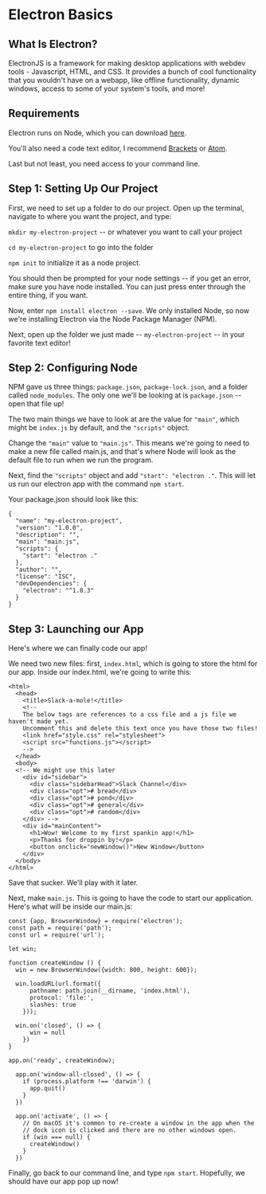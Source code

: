# Electron Basics

## What Is Electron?

ElectronJS is a framework for making desktop applications with webdev tools - Javascript, HTML, and CSS. It provides a bunch of cool functionality that you wouldn't have on a webapp, like offline functionality, dynamic windows, access to some of your system's tools, and more!

## Requirements

Electron runs on Node, which you can download [here](https://nodejs.org/en/). 

You'll also need a code text editor, I recommend [Brackets](http://brackets.io/) or [Atom](https://atom.io/). 

Last but not least, you need access to your command line. 

## Step 1: Setting Up Our Project

First, we need to set up a folder to do our project. Open up the terminal, navigate to where you want the project, and type: 

`mkdir my-electron-project` -- or whatever you want to call your project

`cd my-electron-project` to go into the folder

`npm init` to initialize it as a node project. 

You should then be prompted for your node settings -- if you get an error, make sure you have node installed. You can just press enter through the entire thing, if you want.

Now, enter `npm install electron --save`.  We only installed Node, so now we're installing Electron via the Node Package Manager (NPM).

Next, open up the folder we just made -- `my-electron-project` -- in your favorite text editor!

## Step 2: Configuring Node

NPM gave us three things: `package.json`, `package-lock.json`, and a folder called `node_modules`. The only one we'll be looking at is `package.json` -- open that file up!

The two main things we have to look at are the value for `"main"`, which might be `index.js` by default, and the `"scripts"` object.

Change the `"main"` value to `"main.js"`. This means we're going to need to make a new file called main.js, and that's where Node will look as the default file to run when we run the program.

Next, find the `"scripts"` object and add `"start": "electron ."`. This will let us run our electron app with the command `npm start`.

Your package.json should look like this: 

```
{
  "name": "my-electron-project",
  "version": "1.0.0",
  "description": "",
  "main": "main.js",
  "scripts": {
    "start": "electron ."
  },
  "author": "",
  "license": "ISC",
  "devDependencies": {
    "electron": "^1.8.3"
  }
}
```

## Step 3: Launching our App

Here's where we can finally code our app!

We need two new files: first, `index.html`, which is going to store the html for our app. Inside our index.html, we're going to write this:

```
<html>
  <head>
    <title>Slack-a-mole!</title>
    <!--
    The below tags are references to a css file and a js file we haven't made yet.
    Uncomment this and delete this text once you have those two files!
    <link href="style.css" rel="stylesheet">
    <script src="functions.js"></script>
    -->
  </head>
  <body>
  <!-- We might use this later
    <div id="sidebar">
      <div class="sidebarHead">Slack Channel</div>
      <div class="opt"># bread</div>
      <div class="opt"># pond</div>
      <div class="opt"># general</div>
      <div class="opt"># random</div>
    </div> -->
    <div id="mainContent">
      <h1>Wow! Welcome to my first spankin app!</h1>
      <p>Thanks for droppin by!</p>
      <button onclick="newWindow()">New Window</button>
    </div>
  </body>
</html>

```

Save that sucker. We'll play with it later.

Next, make `main.js`. This is going to have the code to start our application. Here's what will be inside our main.js:

```
const {app, BrowserWindow} = require('electron');
const path = require('path');
const url = require('url');

let win;

function createWindow () {
  win = new BrowserWindow({width: 800, height: 600});
  
  win.loadURL(url.format({
      pathname: path.join(__dirname, 'index.html'),
      protocol: 'file:',
      slashes: true
    }));
  
  win.on('closed', () => {
      win = null
    })
}
  
app.on('ready', createWindow);

  app.on('window-all-closed', () => {
    if (process.platform !== 'darwin') {
      app.quit()
    }
  })

  app.on('activate', () => {
    // On macOS it's common to re-create a window in the app when the
    // dock icon is clicked and there are no other windows open.
    if (win === null) {
      createWindow()
    }
  })

```

Finally, go back to our command line, and type `npm start`. Hopefully, we should have our app pop up now!




